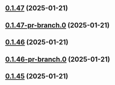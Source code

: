 ## [0.1.47](https://github.com/latha-414/AWS-CICD-web-app/compare/v0.1.47-pr-branch.0...v0.1.47) (2025-01-21)



## [0.1.47-pr-branch.0](https://github.com/latha-414/AWS-CICD-web-app/compare/v0.1.46...v0.1.47-pr-branch.0) (2025-01-21)



## [0.1.46](https://github.com/latha-414/AWS-CICD-web-app/compare/v0.1.46-pr-branch.0...v0.1.46) (2025-01-21)



## [0.1.46-pr-branch.0](https://github.com/latha-414/AWS-CICD-web-app/compare/v0.1.45...v0.1.46-pr-branch.0) (2025-01-21)



## [0.1.45](https://github.com/latha-414/AWS-CICD-web-app/compare/v0.1.44-pr-branch.0...v0.1.45) (2025-01-21)




